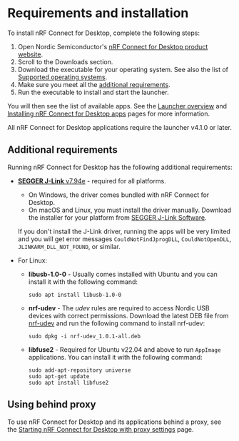 # Requirements and installation

To install nRF Connect for Desktop, complete the following steps:

1. Open Nordic Semiconductor's [nRF Connect for Desktop product website](https://www.nordicsemi.com/Software-and-Tools/Development-Tools/nRF-Connect-for-desktop).
2. Scroll to the Downloads section.
3. Download the executable for your operating system.
   See also the list of [Supported operating systems](./os_support.md).
4. Make sure you meet all the [additional requirements](#additional-requirements).
5. Run the executable to install and start the launcher.

You will then see the list of available apps.
See the [Launcher overview](overview_cfd.md) and [Installing nRF Connect for Desktop apps](installing_apps.md) pages for more information.

All nRF Connect for Desktop applications require the launcher v4.1.0 or later.

## Additional requirements

Running nRF Connect for Desktop has the following additional requirements:

- [**SEGGER J-Link** v7.94e](https://www.segger.com/downloads/jlink/#J-LinkSoftwareAndDocumentationPack) - required for all platforms.

    - On Windows, the driver comes bundled with nRF Connect for Desktop.
    - On macOS and Linux, you must install the driver manually. Download the installer for your platform from [SEGGER J-Link Software](https://www.segger.com/downloads/jlink/#J-LinkSoftwareAndDocumentationPack).

     If you don't install the J-Link driver, running the apps will be very limited and you will get error messages `CouldNotFindJprogDLL`, `CouldNotOpenDLL`, `JLINKARM_DLL_NOT_FOUND`, or similar.

- For Linux:

    - **libusb-1.0-0** - Usually comes installed with Ubuntu and you can install it with the following command:

        ```
        sudo apt install libusb-1.0-0
        ```

    - **nrf-udev** - The _udev_ rules are required to access Nordic USB devices with correct permissions. Download the latest DEB file from [nrf-udev](https://github.com/NordicSemiconductor/nrf-udev) and run the following command to install nrf-udev:

        ```
        sudo dpkg -i nrf-udev_1.0.1-all.deb
        ```

    - **libfuse2** - Required for Ubuntu v22.04 and above to run `AppImage` applications.
      You can install it with the following command:

        ```
        sudo add-apt-repository universe
        sudo apt-get update
        sudo apt install libfuse2
        ```

## Using behind proxy

To use nRF Connect for Desktop and its applications behind a proxy, see the
[Starting nRF Connect for Desktop with proxy settings](./proxy_settings.md) page.

